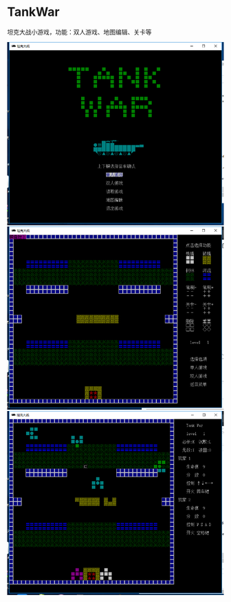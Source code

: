 # TankWar
坦克大战小游戏，功能：双人游戏、地图编辑、关卡等

![Image text](https://github.com/yusakul/TankWar/blob/master/img/20190129193947.png)
![Image text](https://github.com/yusakul/TankWar/blob/master/img/20190129194025.png)
![Image text](https://github.com/yusakul/TankWar/blob/master/img/20190129194147.png)
